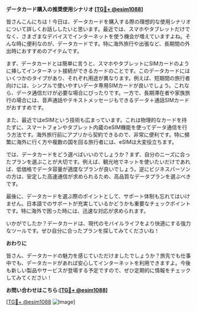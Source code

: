 **データカード購入の推奨使用シナリオ [[TG💪+ @esim1088](https://t.me/s/esim1088)]**

皆さんこんにちは！今日は、データカードを購入する際の理想的な使用シナリオについて詳しくお話ししたいと思います。最近では、スマホやタブレットだけでなく、さまざまなデバイスでインターネットを使う機会が増えていますよね。そんな時に便利なのが、データカードです。特に海外旅行や出張など、長期間の外出時におすすめのアイテムです。

まず、データカードとは簡単に言うと、スマホやタブレットにSIMカードのように挿してインターネット接続ができるカードのことです。このデータカードにはいくつかのタイプがあり、それぞれ用途が異なります。例えば、短期間の旅行者向けには、シンプルで使いやすいデータ専用SIMカードが良いでしょう。これなら、データ通信だけが必要な場合にぴったりです。一方で、長期滞在者や家族旅行の場合には、音声通話やテキストメッセージもできるデータ＋通話SIMカードがおすすめです。

また、最近ではeSIMという技術も広まっています。これは物理的なカードを持たずに、スマートフォンやタブレット内蔵のeSIM機能を使ってデータ通信を行う方法です。海外旅行前にアプリから契約できるので、非常に便利です。特に頻繁に海外に行く方や複数の国を回る旅行者には、eSIMは大変役立ちます。

では、データカードをどう選べばいいのでしょうか？まず、自分のニーズに合ったプランを選ぶことが大切です。例えば、観光地でネットを使いたいだけであれば、低価格でデータ容量が適度なプランが良いでしょう。逆にビジネスパーソンの方は、安定した高速通信が求められるため、高品質なデータプランを選ぶべきです。

最後に、データカードを選ぶ際のポイントとして、サポート体制も忘れてはいけません。日本語でのサポートが充実しているかどうかも重要なチェックポイントです。特に海外で困った時には、迅速な対応が求められます。

いかがでしたか？データカードは、現代のモバイルライフをより快適にする強力なツールです。ぜひ自分に合ったプランを探してみてくださいね！

**おわりに**

皆さん、データカードの魅力を感じていただけましたでしょうか？旅先でも仕事中でも、データカードがあれば安心してインターネットを利用できますよ。今後も新しい製品やサービスが登場する予定ですので、ぜひ定期的に情報をチェックしてみてください！

**お問い合わせはこちら:[[TG💪+ @esim1088](https://t.me/s/esim1088)]**

[[TG💪+ @esim1088](https://t.me/s/esim1088) ![Image](https://i.postimg.cc/Y0z9fWf4/image.png)]